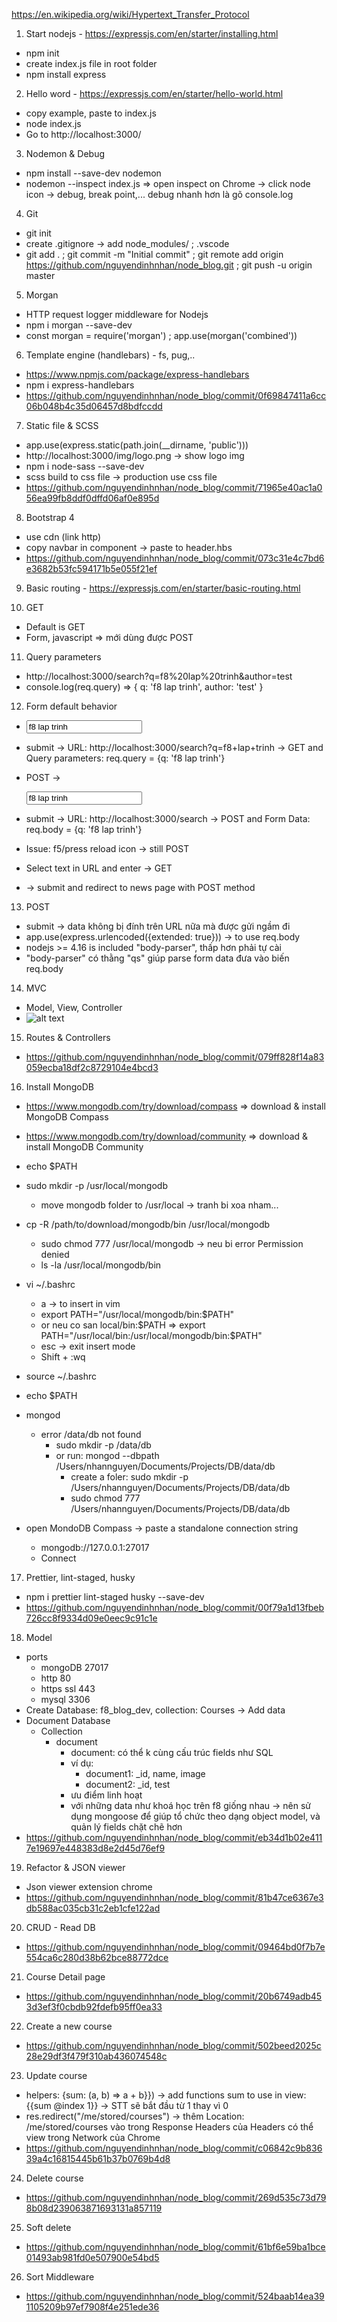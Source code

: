 https://en.wikipedia.org/wiki/Hypertext_Transfer_Protocol

1. Start nodejs - https://expressjs.com/en/starter/installing.html
- npm init
- create index.js file in root folder
- npm install express
  
2. Hello word - https://expressjs.com/en/starter/hello-world.html
- copy example, paste to index.js
- node index.js
- Go to http://localhost:3000/

3. Nodemon & Debug
- npm install --save-dev nodemon
- nodemon --inspect index.js => open inspect on Chrome -> click node icon -> debug, break point,... debug nhanh hơn là gõ console.log

4. Git
- git init
- create .gitignore -> add node_modules/ ; .vscode
- git add . ; git commit -m "Initial commit" ; git remote add origin https://github.com/nguyendinhnhan/node_blog.git ; git push -u origin master

5. Morgan
- HTTP request logger middleware for Nodejs
- npm i morgan --save-dev
- const morgan = require('morgan') ; app.use(morgan('combined'))

6. Template engine (handlebars) - fs, pug,..
- https://www.npmjs.com/package/express-handlebars
- npm i express-handlebars
- https://github.com/nguyendinhnhan/node_blog/commit/0f69847411a6cc06b048b4c35d06457d8bdfccdd

7. Static file & SCSS
- app.use(express.static(path.join(__dirname, 'public')))
- http://localhost:3000/img/logo.png -> show logo img
- npm i node-sass --save-dev
- scss build to css file -> production use css file
- https://github.com/nguyendinhnhan/node_blog/commit/71965e40ac1a056ea99fb8ddf0dffd06af0e895d

8. Bootstrap 4
- use cdn (link http)
- copy navbar in component -> paste to header.hbs
- https://github.com/nguyendinhnhan/node_blog/commit/073c31e4c7bd6e3682b53fc594171b5e055f21ef

9. Basic routing - https://expressjs.com/en/starter/basic-routing.html

10. GET
- Default is GET
- Form, javascript => mới dùng được POST
  
11. Query parameters
- http://localhost:3000/search?q=f8%20lap%20trinh&author=test
- console.log(req.query) => { q: 'f8 lap trinh', author: 'test' }

12. Form default behavior
- <input type="text" name="q" value="f8 lap trinh">
- submit -> URL: http://localhost:3000/search?q=f8+lap+trinh -> GET and Query parameters: req.query = {q: 'f8 lap trinh'}

- POST -> <form method="POST"> <input type="text" name="q" value="f8 lap trinh">
- submit -> URL: http://localhost:3000/search -> POST and Form Data: req.body = {q: 'f8 lap trinh'}
- Issue: f5/press reload icon -> still POST
- Select text in URL and enter -> GET

- <form method="POST" action="/news"> -> submit and redirect to news page with POST method

13. POST
- submit -> data không bị đính trên URL nữa mà được gửi ngầm đi
- app.use(express.urlencoded({extended: true})) -> to use req.body
- nodejs >= 4.16 is included "body-parser", thấp hơn phải tự cài
- "body-parser" có thằng "qs" giúp parse form data đưa vào biến req.body

14. MVC
- Model, View, Controller
- ![alt text](./images/mvc.png)

15. Routes & Controllers
- https://github.com/nguyendinhnhan/node_blog/commit/079ff828f14a83059ecba18df2c8729104e4bcd3

16. Install MongoDB
- https://www.mongodb.com/try/download/compass => download & install MongoDB Compass
- https://www.mongodb.com/try/download/community => download & install MongoDB Community
- echo $PATH
- sudo mkdir -p /usr/local/mongodb
    + move mongodb folder to /usr/local -> tranh bi xoa nham...
- cp -R /path/to/download/mongodb/bin /usr/local/mongodb
    + sudo chmod 777 /usr/local/mongodb -> neu bi error Permission denied
    + ls -la /usr/local/mongodb/bin
- vi ~/.bashrc
    + a -> to insert in vim
    + export PATH="/usr/local/mongodb/bin:$PATH"
    + or neu co san local/bin:$PATH => export PATH="/usr/local/bin:/usr/local/mongodb/bin:$PATH"
    + esc -> exit insert mode
    + Shift + :wq
- source ~/.bashrc
- echo $PATH
- mongod
    - error /data/db not found
      + sudo mkdir -p /data/db
      + or run: mongod --dbpath /Users/nhannguyen/Documents/Projects/DB/data/db
        - create a foler: sudo mkdir -p /Users/nhannguyen/Documents/Projects/DB/data/db
        - sudo chmod 777 /Users/nhannguyen/Documents/Projects/DB/data/db

- open MondoDB Compass -> paste a standalone connection string
    + mongodb://127.0.0.1:27017
    + Connect

17. Prettier, lint-staged, husky
- npm i prettier lint-staged husky --save-dev
- https://github.com/nguyendinhnhan/node_blog/commit/00f79a1d13fbeb726cc8f9334d09e0eec9c91c1e

18. Model
- ports
    + mongoDB 27017
    + http 80
    + https ssl 443
    + mysql 3306
- Create Database: f8_blog_dev, collection: Courses -> Add data
- Document Database
    + Collection
        + document
            + document: có thể k cùng cấu trúc fields như SQL
            + ví dụ:
                + document1: _id, name, image
                + document2: _id, test
            + ưu điểm linh hoạt
            + với những data như khoá học trên f8 giống nhau -> nên sử dụng mongoose để giúp tổ chức theo dạng object model, và quản lý fields chặt chẽ hơn
- https://github.com/nguyendinhnhan/node_blog/commit/eb34d1b02e4117e19697e448383d8e2d45d76ef9

19. Refactor & JSON viewer
- Json viewer extension chrome
- https://github.com/nguyendinhnhan/node_blog/commit/81b47ce6367e3db588ac035cb31c2eb1cfe122ad

20. CRUD - Read DB
- https://github.com/nguyendinhnhan/node_blog/commit/09464bd0f7b7e554ca6c280d38b62bce88772dce

21. Course Detail page
- https://github.com/nguyendinhnhan/node_blog/commit/20b6749adb453d3ef3f0cbdb92fdefb95ff0ea33

22. Create a new course
- https://github.com/nguyendinhnhan/node_blog/commit/502beed2025c28e29df3f479f310ab436074548c

23. Update course
- helpers: {sum: (a, b) => a + b}}) -> add functions sum to use in view: {{sum @index 1}} -> STT sẽ bắt đầu từ 1 thay vì 0
- res.redirect("/me/stored/courses") -> thêm Location: /me/stored/courses vào trong Response Headers của Headers có thể view trong Network của Chrome
- https://github.com/nguyendinhnhan/node_blog/commit/c06842c9b83639a4c16815445b61b37b0769b4d8

24. Delete course
- https://github.com/nguyendinhnhan/node_blog/commit/269d535c73d798b08d239063871693131a857119

25. Soft delete
- https://github.com/nguyendinhnhan/node_blog/commit/61bf6e59ba1bce01493ab981fd0e507900e54bd5

26. Sort Middleware
- https://github.com/nguyendinhnhan/node_blog/commit/524baab14ea391105209b97ef7908f4e251ede36
